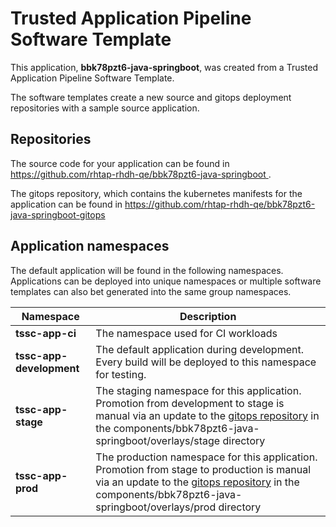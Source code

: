 # Trusted Application Pipeline Software Template

This application, **bbk78pzt6-java-springboot**, was created from a Trusted Application Pipeline Software Template.

The software templates create a new source and gitops deployment repositories with a sample source application. 

## Repositories

The source code for your application can be found in [https://github.com/rhtap-rhdh-qe/bbk78pzt6-java-springboot ](https://github.com/rhtap-rhdh-qe/bbk78pzt6-java-springboot ).
 
The gitops repository, which contains the kubernetes manifests for the application can be found in 
[https://github.com/rhtap-rhdh-qe/bbk78pzt6-java-springboot-gitops ](https://github.com/rhtap-rhdh-qe/bbk78pzt6-java-springboot-gitops ) 

## Application namespaces 

The default application will be found in the following namespaces. Applications can be deployed into unique namespaces or multiple software templates can also bet generated into the same group namespaces.  

|  Namespace   |  Description   |  
| -------- | -------- |
| **tssc-app-ci** | The namespace used for CI workloads |
| **tssc-app-development** | The default application during development. Every build will be deployed to this namespace for testing. |
| **tssc-app-stage** | The staging namespace for this application. Promotion from development to stage is manual via an update to the [gitops repository](https://github.com/rhtap-rhdh-qe/bbk78pzt6-java-springboot-gitops ) in the components/bbk78pzt6-java-springboot/overlays/stage directory |
| **tssc-app-prod** | The production namespace for this application. Promotion from stage to production is manual via an update to the [gitops repository](https://github.com/rhtap-rhdh-qe/bbk78pzt6-java-springboot-gitops ) in the components/bbk78pzt6-java-springboot/overlays/prod directory |